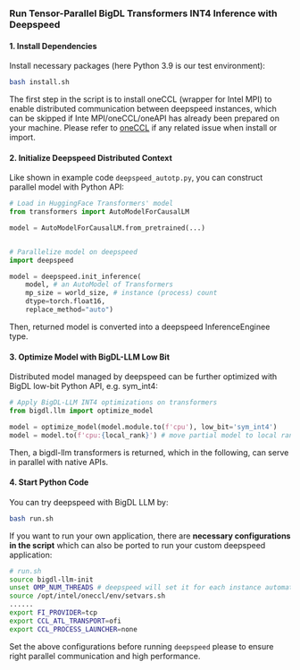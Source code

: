 ### Run Tensor-Parallel BigDL Transformers INT4 Inference with Deepspeed

#### 1. Install Dependencies

Install necessary packages (here Python 3.9 is our test environment):

```bash
bash install.sh
```

The first step in the script is to install oneCCL (wrapper for Intel MPI) to enable distributed communication between deepspeed instances, which can be skipped if Inte MPI/oneCCL/oneAPI has already been prepared on your machine. Please refer to [oneCCL](https://github.com/oneapi-src/oneCCL) if any related issue when install or import.

#### 2. Initialize Deepspeed Distributed Context

Like shown in example code `deepspeed_autotp.py`, you can construct parallel model with Python API:

```python
# Load in HuggingFace Transformers' model
from transformers import AutoModelForCausalLM

model = AutoModelForCausalLM.from_pretrained(...)


# Parallelize model on deepspeed
import deepspeed

model = deepspeed.init_inference(
    model, # an AutoModel of Transformers
    mp_size = world_size, # instance (process) count
    dtype=torch.float16,
    replace_method="auto")
```

Then, returned model is converted into a deepspeed InferenceEnginee type.

#### 3. Optimize Model with BigDL-LLM Low Bit

Distributed model managed by deepspeed can be further optimized with BigDL low-bit Python API, e.g. sym_int4:

```python
# Apply BigDL-LLM INT4 optimizations on transformers
from bigdl.llm import optimize_model

model = optimize_model(model.module.to(f'cpu'), low_bit='sym_int4')
model = model.to(f'cpu:{local_rank}') # move partial model to local rank
```

Then, a bigdl-llm transformers is returned, which in the following, can serve in parallel with native APIs.

#### 4. Start Python Code

You can try deepspeed with BigDL LLM by:

```bash
bash run.sh
```

If you want to run your own application, there are **necessary configurations in the script** which can also be ported to run your custom deepspeed application:

```bash
# run.sh
source bigdl-llm-init
unset OMP_NUM_THREADS # deepspeed will set it for each instance automatically
source /opt/intel/oneccl/env/setvars.sh
......
export FI_PROVIDER=tcp
export CCL_ATL_TRANSPORT=ofi
export CCL_PROCESS_LAUNCHER=none
```

Set the above configurations before running `deepspeed` please to ensure right parallel communication and high performance.
